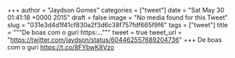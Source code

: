 
+++
author = "Jaydson Gomes"
categories = ["tweet"]
date = "Sat May 30 01:41:18 +0000 2015"
draft = false
image = "No media found for this Tweet"
slug = "031e3d4d1f41cf830a2f3d6c38f757fdf665f9f6"
tags = ["tweet"]
title = """De boas com o guri https:..."""
tweet = true
tweet_url = "https://twitter.com/jaydson/status/604462557689204736"
+++
De boas com o guri https://t.co/8FYbwK8Vzo
